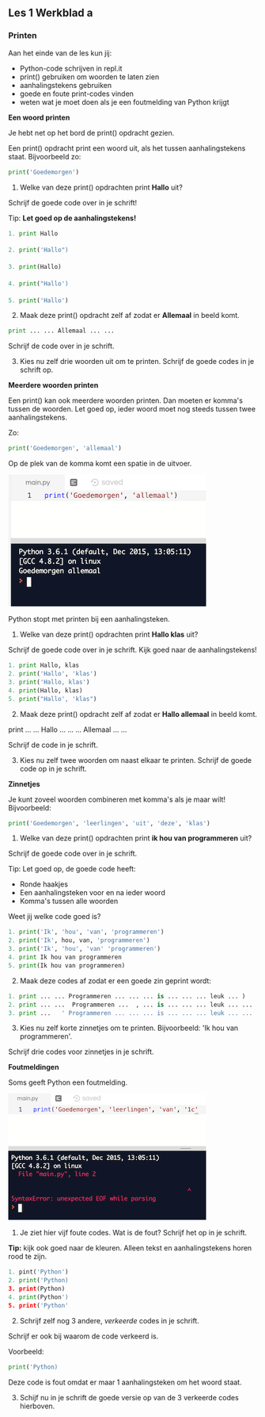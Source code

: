 ## Les 1 Werkblad a 

### Printen

Aan het einde van de les kun jij:

- Python-code schrijven in repl.it
- print() gebruiken om woorden te laten zien
- aanhalingstekens gebruiken 
- goede en foute print-codes vinden
- weten wat je moet doen als je een foutmelding van Python krijgt



**Een woord printen**

Je hebt net op het bord de print() opdracht gezien. 

Een print() opdracht print een woord uit, als het tussen aanhalingstekens staat. Bijvoorbeeld zo:

```python
print('Goedemorgen')
```



1) Welke van deze print() opdrachten print **Hallo** uit? 

Schrijf de goede code over in je schrift!

Tip: **Let goed op de aanhalingstekens!**

```python
1. print Hallo

2. print('Hallo")
        
3. print(Hallo)
        
4. print("Hallo')
        
5. print('Hallo')
```

2) Maak deze print() opdracht zelf af zodat er **Allemaal** in beeld komt.

```python
print ... ... Allemaal ... ...
```

Schrijf de code over in je schrift.

3) Kies nu zelf drie woorden uit om te printen. Schrijf de goede codes in je schrift op.

**Meerdere woorden printen**

Een print() kan ook meerdere woorden printen. Dan moeten er komma's tussen de woorden. Let goed op, ieder woord moet nog steeds tussen twee aanhalingstekens.

Zo:

```python
print('Goedemorgen', 'allemaal')
```

Op de plek van de komma komt een spatie in de uitvoer. 

<img src="../img/image-20190126194716104.png" alt="image-20190126194646749"/>



Python stopt met printen bij een aanhalingsteken. 


1) Welke van deze print() opdrachten print **Hallo klas** uit? 

Schrijf de goede code over in je schrift. Kijk goed naar de aanhalingstekens!

```python
1. print Hallo, klas
2. print('Hallo', 'klas')
3. print('Hallo, klas')
4. print(Hallo, klas)
5. print("Hallo', 'klas")
```


2) Maak deze print() opdracht zelf af zodat er **Hallo allemaal** in beeld komt.

print ... ... Hallo ... ... ... Allemaal ... ...

Schrijf de code in je schrift.

3) Kies nu zelf twee woorden om naast elkaar te printen. 
Schrijf de goede code op in je schrift.



**Zinnetjes**

Je kunt zoveel woorden combineren met komma's als je maar wilt!
Bijvoorbeeld:
```python
print('Goedemorgen', 'leerlingen', 'uit', 'deze', 'klas')
```

1) Welke van deze print() opdrachten print **ik hou van programmeren** uit? 

Schrijf de goede code over in je schrift.

Tip: Let goed op, de goede code heeft:

* Ronde haakjes
* Een aanhalingsteken voor en na ieder woord
* Komma's tussen alle woorden

Weet jij welke code goed is?

```python
1. print('Ik', 'hou', 'van', 'programmeren')
2. print('Ik', hou, van, 'programmeren')
3. print('Ik', 'hou', 'van' 'programmeren')
4. print Ik hou van programmeren
5. print(Ik hou van programmeren)
```



2) Maak deze codes af zodat er een goede zin geprint wordt:

```python
1. print ... ... Programmeren ... ... ... is ... ... ... leuk ... )
2. print ... ...  Programmeren ...  , ... is ... ... ... leuk ... ...
3. print ...   ' Programmeren ... ... ... is ... ... ... leuk ... ...
```

3) Kies nu zelf korte zinnetjes om te printen. Bijvoorbeeld: 'Ik hou van programmeren'.

Schrijf drie codes voor zinnetjes in je schrift.

**Foutmeldingen**

Soms geeft Python een foutmelding. 

<img src="../img/image-20190126194646749.png" alt="image-20190126194646749" />



1) Je ziet hier vijf foute codes. Wat is de fout? Schrijf het op in je schrift.

**Tip:** kijk ook goed naar de kleuren. Alleen tekst en aanhalingstekens horen rood te zijn.

```python
1. pint('Python')
2. print('Python)
3. print(Python)
4. print(Python')
5. print('Python'
```


2) Schrijf zelf nog 3 andere, *verkeerde* codes in je schrift. 

Schrijf er ook bij waarom de code verkeerd is.

Voorbeeld: 

```python
print('Python)
```

Deze code is fout omdat er maar 1 aanhalingsteken om het woord staat.

3) Schijf nu in je schrift de goede versie op van de 3 verkeerde codes hierboven.


